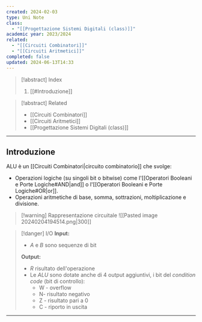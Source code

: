 ```yaml
---
created: 2024-02-03
type: Uni Note
class:
  - "[[Progettazione Sistemi Digitali (class)]]"
academic year: 2023/2024
related:
  - "[[Circuiti Combinatori]]"
  - "[[Circuiti Aritmetici]]"
completed: false
updated: 2024-06-13T14:33
---
```

>[!abstract] Index
>1. [[#Introduzione]]

>[!abstract] Related
>- [[Circuiti Combinatori]]
>- [[Circuiti Aritmetici]]
>- [[Progettazione Sistemi Digitali (class)]]

---
## Introduzione 

ALU è un [[Circuiti Combinatori|circuito combinatorio]] che svolge:
- Operazioni logiche (su singoli bit o bitwise) come l'[[Operatori Booleani e Porte Logiche#AND|and]] o l'[[Operatori Booleani e Porte Logiche#OR|or]].
- Operazioni aritmetiche di base, somma, sottrazioni, moltiplicazione e divisione.

>[!warning] Rappresentazione circuitale
>![[Pasted image 20240204194514.png|300]]

>[!danger] I/O
>**Input:**
>- *A* e *B* sono sequenze di bit
>
> **Output:**
> - *R* risultato dell'operazione
> - Le *ALU* sono dotate anche di 4 output aggiuntivi, i bit del *condition code* (bit di controllo):
> 	- ﻿﻿W - overflow
> 	- ﻿﻿N- risultato negativo
> 	- ﻿﻿Z - risultato pari a 0
> 	- ﻿﻿C - riporto in uscita

---